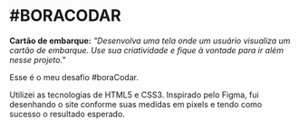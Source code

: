 # #BORACODAR

**Cartão de embarque:** _"Desenvolva uma tela onde um usuário visualiza um cartão de embarque. Use sua criatividade e fique à vontade para ir além nesse projeto."_

Esse é o meu desafio #boraCodar.

Utilizei as tecnologias de HTML5 e CSS3. Inspirado pelo Figma, fui desenhando o site conforme suas medidas em pixels e tendo como sucesso o resultado esperado.


